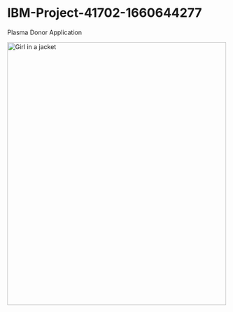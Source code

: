# IBM-Project-41702-1660644277
Plasma Donor Application

<img src="https://www.google.com/url?sa=i&url=https%3A%2F%2Fwww.pixelstalk.net%2Fanimation-wallpaper-free-download-for-desktop%2F&psig=AOvVaw1AneI7aAfUzQSpktY_LQLP&ust=1667472339698000&source=images&cd=vfe&ved=0CA0QjRxqFwoTCID0xoS_j_sCFQAAAAAdAAAAABAE" alt="Girl in a jacket" style="width:500px;height:600px;"> 
